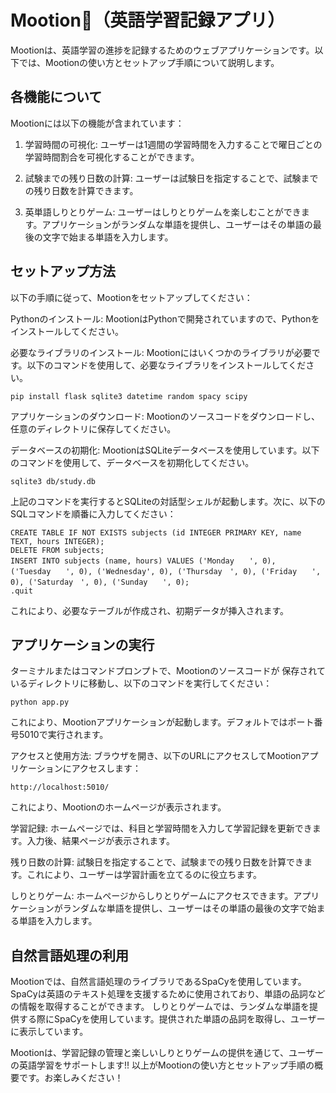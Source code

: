 # Mootion🐄（英語学習記録アプリ）

Mootionは、英語学習の進捗を記録するためのウェブアプリケーションです。以下では、Mootionの使い方とセットアップ手順について説明します。

## 各機能について ##
Mootionには以下の機能が含まれています：

1. 学習時間の可視化: ユーザーは1週間の学習時間を入力することで曜日ごとの学習時間割合を可視化することができます。

2. 試験までの残り日数の計算: ユーザーは試験日を指定することで、試験までの残り日数を計算できます。

3. 英単語しりとりゲーム: ユーザーはしりとりゲームを楽しむことができます。アプリケーションがランダムな単語を提供し、ユーザーはその単語の最後の文字で始まる単語を入力します。

## セットアップ方法 ##
以下の手順に従って、Mootionをセットアップしてください：

Pythonのインストール: MootionはPythonで開発されていますので、Pythonをインストールしてください。

必要なライブラリのインストール: Mootionにはいくつかのライブラリが必要です。以下のコマンドを使用して、必要なライブラリをインストールしてください。
```
pip install flask sqlite3 datetime random spacy scipy
```
アプリケーションのダウンロード: Mootionのソースコードをダウンロードし、任意のディレクトリに保存してください。

データベースの初期化: MootionはSQLiteデータベースを使用しています。以下のコマンドを使用して、データベースを初期化してください。
```
sqlite3 db/study.db
```
上記のコマンドを実行するとSQLiteの対話型シェルが起動します。次に、以下のSQLコマンドを順番に入力してください：
```
CREATE TABLE IF NOT EXISTS subjects (id INTEGER PRIMARY KEY, name TEXT, hours INTEGER);
DELETE FROM subjects;
INSERT INTO subjects (name, hours) VALUES ('Monday　　', 0), ('Tuesday　　', 0), ('Wednesday', 0), ('Thursday　', 0), ('Friday　　', 0), ('Saturday　', 0), ('Sunday　　', 0);
.quit
```
これにより、必要なテーブルが作成され、初期データが挿入されます。

## アプリケーションの実行 ##
ターミナルまたはコマンドプロンプトで、Mootionのソースコードが
保存されているディレクトリに移動し、以下のコマンドを実行してください：
```
python app.py
```
これにより、Mootionアプリケーションが起動します。デフォルトではポート番号5010で実行されます。

アクセスと使用方法: ブラウザを開き、以下のURLにアクセスしてMootionアプリケーションにアクセスします：
```
http://localhost:5010/
```
これにより、Mootionのホームページが表示されます。

学習記録: ホームページでは、科目と学習時間を入力して学習記録を更新できます。入力後、結果ページが表示されます。

残り日数の計算: 試験日を指定することで、試験までの残り日数を計算できます。これにより、ユーザーは学習計画を立てるのに役立ちます。

しりとりゲーム: ホームページからしりとりゲームにアクセスできます。アプリケーションがランダムな単語を提供し、ユーザーはその単語の最後の文字で始まる単語を入力します。
## 自然言語処理の利用 ##
Mootionでは、自然言語処理のライブラリであるSpaCyを使用しています。SpaCyは英語のテキスト処理を支援するために使用されており、単語の品詞などの情報を取得することができます。
しりとりゲームでは、ランダムな単語を提供する際にSpaCyを使用しています。提供された単語の品詞を取得し、ユーザーに表示しています。

Mootionは、学習記録の管理と楽しいしりとりゲームの提供を通じて、ユーザーの英語学習をサポートします!!
以上がMootionの使い方とセットアップ手順の概要です。お楽しみください！
